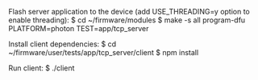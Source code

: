 Flash server application to the device (add USE_THREADING=y option to enable threading):
$ cd ~/firmware/modules
$ make -s all program-dfu PLATFORM=photon TEST=app/tcp_server

Install client dependencies:
$ cd ~/firmware/user/tests/app/tcp_server/client
$ npm install

Run client:
$ ./client

